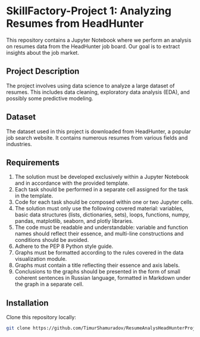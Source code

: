 # SkillFactory-Project 1: Analyzing Resumes from HeadHunter

This repository contains a Jupyter Notebook where we perform an analysis on resumes data from the HeadHunter job board. Our goal is to extract insights about the job market.

## Project Description

The project involves using data science to analyze a large dataset of resumes. This includes data cleaning, exploratory data analysis (EDA), and possibly some predictive modeling.

## Dataset

The dataset used in this project is downloaded from HeadHunter, a popular job search website. It contains numerous resumes from various fields and industries.

## Requirements

1. The solution must be developed exclusively within a Jupyter Notebook and in accordance with the provided template.
2. Each task should be performed in a separate cell assigned for the task in the template.
3. Code for each task should be composed within one or two Jupyter cells.
4. The solution must only use the following covered material: variables, basic data structures (lists, dictionaries, sets), loops, functions, numpy, pandas, matplotlib, seaborn, and plotly libraries.
5. The code must be readable and understandable: variable and function names should reflect their essence, and multi-line constructions and conditions should be avoided.
6. Adhere to the PEP 8 Python style guide.
7. Graphs must be formatted according to the rules covered in the data visualization module.
8. Graphs must contain a title reflecting their essence and axis labels.
9. Conclusions to the graphs should be presented in the form of small coherent sentences in Russian language, formatted in Markdown under the graph in a separate cell.

## Installation

Clone this repository locally:

```bash
git clone https://github.com/TimurShamuradov/ResumeAnalysHeadHunterProject.git

